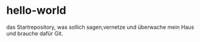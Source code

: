 # hello-world
das Startrepository, was sollich sagen,vernetze und überwache mein Haus und brauche dafür Git.
